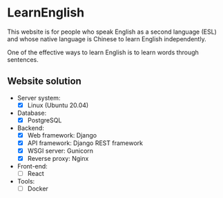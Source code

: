 # LearnEnglish

This website is for people who speak English as a second language (ESL) and whose native language is Chinese to learn English independently.

One of the effective ways to learn English is to learn words through sentences.


## Website solution

- Server system:
    - [x] Linux (Ubuntu 20.04)
- Database:
    - [x] PostgreSQL
- Backend:
    - [x] Web framework: Django
    - [x] API framework: Django REST framework
    - [x] WSGI server: Gunicorn
    - [x] Reverse proxy: Nginx
- Front-end:
    - [ ] React
- Tools:
    - [ ] Docker

